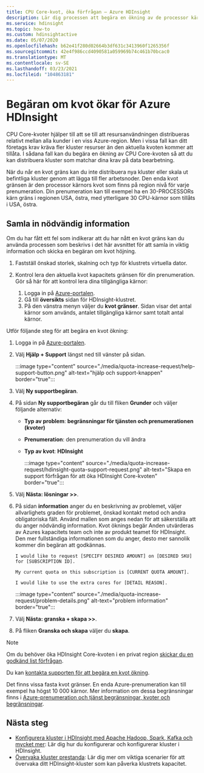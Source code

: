 ```yaml
---
title: CPU Core-kvot, öka förfrågan – Azure HDInsight
description: Lär dig processen att begära en ökning av de processor kärnor som allokerats till din prenumeration.
ms.service: hdinsight
ms.topic: how-to
ms.custom: hdinsightactive
ms.date: 05/07/2020
ms.openlocfilehash: b62e41f280d02664b3df631c3413960f1265356f
ms.sourcegitcommit: 42e4f986ccd4090581a059969b74c461b70bcac0
ms.translationtype: MT
ms.contentlocale: sv-SE
ms.lasthandoff: 03/23/2021
ms.locfileid: "104863181"
---
```

# <a name="requesting-quota-increases-for-azure-hdinsight"></a>Begäran om kvot ökar för Azure HDInsight

CPU Core-kvoter hjälper till att se till att resursanvändningen distribueras relativt mellan alla kunder i en viss Azure-region. Men i vissa fall kan ditt företags krav kräva fler kluster resurser än den aktuella kvoten kommer att tillåta. I sådana fall kan du begära en ökning av CPU Core-kvoten så att du kan distribuera kluster som matchar dina krav på data bearbetning.

När du når en kvot gräns kan du inte distribuera nya kluster eller skala ut befintliga kluster genom att lägga till fler arbetsnoder. Den enda kvot gränsen är den processor kärnors kvot som finns på region nivå för varje prenumeration. Din prenumeration kan till exempel ha en 30-PROCESSORs kärn gräns i regionen USA, östra, med ytterligare 30 CPU-kärnor som tillåts i USA, östra.

## <a name="gather-required-information"></a>Samla in nödvändig information

Om du har fått ett fel som indikerar att du har nått en kvot gräns kan du använda processen som beskrivs i det här avsnittet för att samla in viktig information och skicka en begäran om kvot höjning.

1. Fastställ önskad storlek, skalning och typ för klustrets virtuella dator.
1. Kontrol lera den aktuella kvot kapacitets gränsen för din prenumeration. Gör så här för att kontrol lera dina tillgängliga kärnor:

    1. Logga in på [Azure-portalen](https://portal.azure.com/).
    1. Gå till **översikts** sidan för HDInsight-klustret.
    1. På den vänstra menyn väljer du **kvot gränser**. Sidan visar det antal kärnor som används, antalet tillgängliga kärnor samt totalt antal kärnor.

Utför följande steg för att begära en kvot ökning:

1. Logga in på [Azure-portalen](https://portal.azure.com/).
1. Välj **Hjälp + Support** längst ned till vänster på sidan.

    :::image type="content" source="./media/quota-increase-request/help-support-button.png" alt-text="hjälp och support-knappen" border="true":::

1. Välj **Ny supportbegäran**.
1. På sidan **Ny supportbegäran** går du till fliken **Grunder** och väljer följande alternativ:

   - **Typ av problem**: **begränsningar för tjänsten och prenumerationen (kvoter)**
   - **Prenumeration**: den prenumeration du vill ändra
   - **Typ av kvot**: **HDInsight**

     :::image type="content" source="./media/quota-increase-request/hdinsight-quota-support-request.png" alt-text="Skapa en support förfrågan för att öka HDInsight Core-kvoten" border="true":::

1. Välj **Nästa: lösningar >>**.
1. På sidan **information** anger du en beskrivning av problemet, väljer allvarlighets graden för problemet, önskad kontakt metod och andra obligatoriska fält. Använd mallen som anges nedan för att säkerställa att du anger nödvändig information. Kvot öknings begär Anden utvärderas av Azures kapacitets team och inte av produkt teamet för HDInsight. Den mer fullständiga informationen som du anger, desto mer sannolik kommer din begäran att godkännas.

   ```text
   I would like to request [SPECIFY DESIRED AMOUNT] on [DESIRED SKU] for [SUBSCRIPTION ID].
   
   My current quota on this subscription is [CURRENT QUOTA AMOUNT].
   
   I would like to use the extra cores for [DETAIL REASON].
   ```

   :::image type="content" source="./media/quota-increase-request/problem-details.png" alt-text="problem information" border="true":::

1. Välj **Nästa: granska + skapa >>**.
1. På fliken **Granska och skapa** väljer du **skapa**.

> [!NOTE]  
> Om du behöver öka HDInsight Core-kvoten i en privat region [skickar du en godkänd list förfrågan](https://aka.ms/canaryintwhitelist).

Du kan [kontakta supporten för att begära en kvot ökning](../azure-portal/supportability/resource-manager-core-quotas-request.md).

Det finns vissa fasta kvot gränser. En enda Azure-prenumeration kan till exempel ha högst 10 000 kärnor. Mer information om dessa begränsningar finns i [Azure-prenumeration och tjänst begränsningar, kvoter och begränsningar](../azure-resource-manager/management/azure-subscription-service-limits.md).

## <a name="next-steps"></a>Nästa steg

* [Konfigurera kluster i HDInsight med Apache Hadoop, Spark, Kafka och mycket mer](hdinsight-hadoop-provision-linux-clusters.md): Lär dig hur du konfigurerar och konfigurerar kluster i HDInsight.
* [Övervaka kluster prestanda](hdinsight-key-scenarios-to-monitor.md): Lär dig mer om viktiga scenarier för att övervaka ditt HDInsight-kluster som kan påverka klustrets kapacitet.